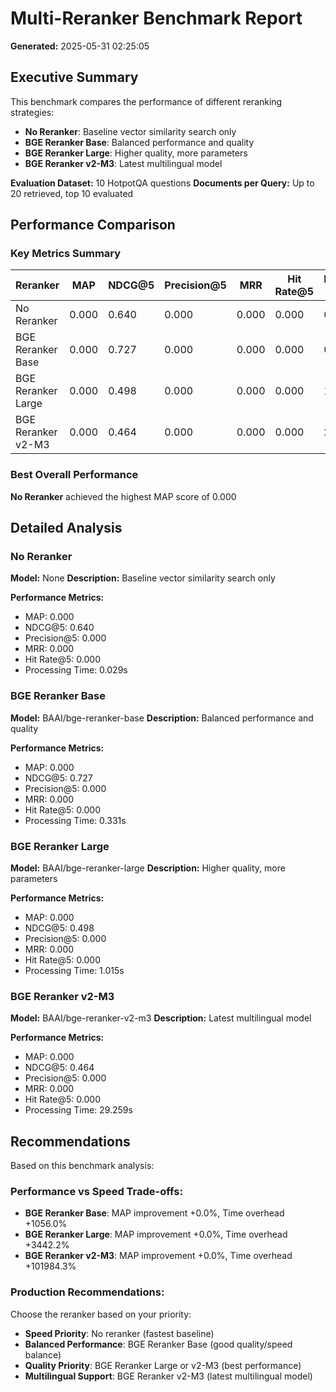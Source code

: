 # Multi-Reranker Benchmark Report

**Generated:** 2025-05-31 02:25:05

## Executive Summary

This benchmark compares the performance of different reranking strategies:

- **No Reranker**: Baseline vector similarity search only
- **BGE Reranker Base**: Balanced performance and quality
- **BGE Reranker Large**: Higher quality, more parameters
- **BGE Reranker v2-M3**: Latest multilingual model

**Evaluation Dataset:** 10 HotpotQA questions
**Documents per Query:** Up to 20 retrieved, top 10 evaluated

## Performance Comparison

### Key Metrics Summary

| Reranker | MAP | NDCG@5 | Precision@5 | MRR | Hit Rate@5 | Processing Time (s) |
|----------|-----|--------|-------------|-----|-------------|--------------------|
| No Reranker | 0.000 | 0.640 | 0.000 | 0.000 | 0.000 | 0.029 |
| BGE Reranker Base | 0.000 | 0.727 | 0.000 | 0.000 | 0.000 | 0.331 |
| BGE Reranker Large | 0.000 | 0.498 | 0.000 | 0.000 | 0.000 | 1.015 |
| BGE Reranker v2-M3 | 0.000 | 0.464 | 0.000 | 0.000 | 0.000 | 29.259 |

### Best Overall Performance

**No Reranker** achieved the highest MAP score of 0.000

## Detailed Analysis

### No Reranker

**Model:** None
**Description:** Baseline vector similarity search only

**Performance Metrics:**
- MAP: 0.000
- NDCG@5: 0.640
- Precision@5: 0.000
- MRR: 0.000
- Hit Rate@5: 0.000
- Processing Time: 0.029s

### BGE Reranker Base

**Model:** BAAI/bge-reranker-base
**Description:** Balanced performance and quality

**Performance Metrics:**
- MAP: 0.000
- NDCG@5: 0.727
- Precision@5: 0.000
- MRR: 0.000
- Hit Rate@5: 0.000
- Processing Time: 0.331s

### BGE Reranker Large

**Model:** BAAI/bge-reranker-large
**Description:** Higher quality, more parameters

**Performance Metrics:**
- MAP: 0.000
- NDCG@5: 0.498
- Precision@5: 0.000
- MRR: 0.000
- Hit Rate@5: 0.000
- Processing Time: 1.015s

### BGE Reranker v2-M3

**Model:** BAAI/bge-reranker-v2-m3
**Description:** Latest multilingual model

**Performance Metrics:**
- MAP: 0.000
- NDCG@5: 0.464
- Precision@5: 0.000
- MRR: 0.000
- Hit Rate@5: 0.000
- Processing Time: 29.259s

## Recommendations

Based on this benchmark analysis:

### Performance vs Speed Trade-offs:

- **BGE Reranker Base**: MAP improvement +0.0%, Time overhead +1056.0%
- **BGE Reranker Large**: MAP improvement +0.0%, Time overhead +3442.2%
- **BGE Reranker v2-M3**: MAP improvement +0.0%, Time overhead +101984.3%

### Production Recommendations:

Choose the reranker based on your priority:

- **Speed Priority**: No reranker (fastest baseline)
- **Balanced Performance**: BGE Reranker Base (good quality/speed balance)
- **Quality Priority**: BGE Reranker Large or v2-M3 (best performance)
- **Multilingual Support**: BGE Reranker v2-M3 (latest multilingual model)

